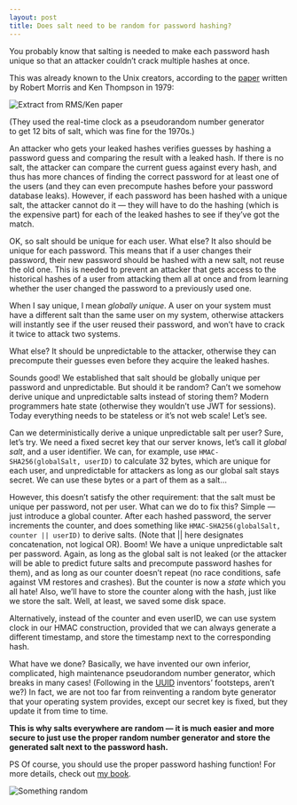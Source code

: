 ```yaml
---
layout: post
title: Does salt need to be random for password hashing?
---
```



You probably know that salting is needed to make each password hash unique so that an attacker couldn’t crack multiple hashes at once.

This was already known to the Unix creators, according to the [paper](https://dl.acm.org/doi/pdf/10.1145/359168.359172) written by Robert Morris and Ken Thompson in 1979:

![Extract from RMS/Ken paper](/img/2020/salted-passwords.webp)
<figcaption>(They used the real-time clock as a pseudorandom number generator<br>to get 12 bits of salt, which was fine for the 1970s.)</figcaption>

An attacker who gets your leaked hashes verifies guesses by hashing a password guess and comparing the result with a leaked hash. If there is no salt, the attacker can compare the current guess against every hash, and thus has more chances of finding the correct password for at least one of the users (and they can even precompute hashes before your password database leaks). However, if each password has been hashed with a unique salt, the attacker cannot do it — they will have to do the hashing (which is the expensive part) for each of the leaked hashes to see if they’ve got the match.

OK, so salt should be unique for each user. What else? It also should be unique for each password. This means that if a user changes their password, their new password should be hashed with a new salt, not reuse the old one. This is needed to prevent an attacker that gets access to the historical hashes of a user from attacking them all at once and from learning whether the user changed the password to a previously used one.

When I say unique, I mean _globally unique_. A user on your system must have a different salt than the same user on my system, otherwise attackers will instantly see if the user reused their password, and won’t have to crack it twice to attack two systems.

What else? It should be unpredictable to the attacker, otherwise they can precompute their guesses even before they acquire the leaked hashes.

Sounds good! We established that salt should be globally unique per password and unpredictable. But should it be random? Can’t we somehow derive unique and unpredictable salts instead of storing them? Modern programmers hate state (otherwise they wouldn’t use JWT for sessions). Today everything needs to be stateless or it’s not web scale! Let’s see.

Can we deterministically derive a unique unpredictable salt per user? Sure, let’s try. We need a fixed secret key that our server knows, let’s call it _global salt_, and a user identifier. We can, for example, use `HMAC-SHA256(globalSalt, userID)` to calculate 32 bytes, which are unique for each user, and unpredictable for attackers as long as our global salt stays secret. We can use these bytes or a part of them as a salt…

However, this doesn’t satisfy the other requirement: that the salt must be unique per password, not per user. What can we do to fix this? Simple — just introduce a global counter. After each hashed password, the server increments the counter, and does something like `HMAC-SHA256(globalSalt, counter || userID)` to derive salts. (Note that || here designates concatenation, not logical OR). Boom! We have a unique unpredictable salt per password. Again, as long as the global salt is not leaked (or the attacker will be able to predict future salts and precompute password hashes for them), and as long as our counter doesn’t repeat (no race conditions, safe against VM restores and crashes). But the counter is now a _state_ which you all hate! Also, we’ll have to store the counter along with the hash, just like we store the salt. Well, at least, we saved some disk space.

Alternatively, instead of the counter and even userID, we can use system clock in our HMAC construction, provided that we can always generate a different timestamp, and store the timestamp next to the corresponding hash.

What have we done? Basically, we have invented our own inferior, complicated, high maintenance pseudorandom number generator, which breaks in many cases! (Following in the [UUID](https://en.wikipedia.org/wiki/Universally_unique_identifier) inventors’ footsteps, aren’t we?) In fact, we are not too far from reinventing a random byte generator that your operating system provides, except our secret key is fixed, but they update it from time to time.

**This is why salts everywhere are random — it is much easier and more secure to just use the proper random number generator and store the generated salt next to the password hash.**

PS Of course, you should use the proper password hashing function! For more details, check out [my book](/authbook/).

![Something random](/img/2020/something-random.webp)
